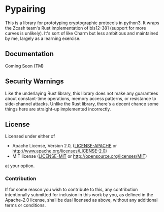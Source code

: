 # Pypairing

This is a library for prototyping cryptographic protocols in python3. It wraps the Zcash team's Rust implementation of bls12-381 (support for more curves is unlikely). It's sort of like Charm but less ambitious and maintained by me, largely as a learning exercise.

## Documentation

Coming Soon (TM)

## Security Warnings

Like the underlaying Rust library, this library does not make any guarantees about constant-time operations, memory access patterns, or resistance to side-channel attacks. Unlike the Rust library, there's a decent chance some things here are straight-up implemented incorrectly.

## License

Licensed under either of

 * Apache License, Version 2.0, ([LICENSE-APACHE](LICENSE-APACHE) or http://www.apache.org/licenses/LICENSE-2.0)
 * MIT license ([LICENSE-MIT](LICENSE-MIT) or http://opensource.org/licenses/MIT)

at your option.

### Contribution

If for some reason you wish to contribute to this, any contribution intentionally
submitted for inclusion in this work by you, as defined in the Apache-2.0
license, shall be dual licensed as above, without any additional terms or
conditions.
